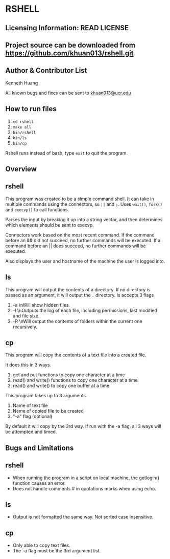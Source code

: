 RSHELL
====

Licensing Information: READ LICENSE
---
Project source can be downloaded from https://github.com/khuan013/rshell.git
---

Author & Contributor List
----------

Kenneth Huang

All known bugs and fixes can be sent to khuan013@ucr.edu

How to run files
---------------
1. `cd rshell`
2. `make all`
3. `bin/rshell`
4. `bin/ls`
5. `bin/cp`


Rshell runs instead of bash, type `exit` to quit the program.

Overview
------------

rshell
------

This program was created to be a simple command shell.
It can take in multiple commands using the connectors, `&&` `||` and `;`.
Uses `wait()`, `fork()` and  `execvp()` to call functions.

Parses the input by breaking it up into a string vector, and then determines
which elements should be sent to execvp.

Connectors work based on the most recent command. If the command before an &&
did not succeed, no further commands will be executed. If a command before an
|| does succeed, no further commands will be executed.

Also displays the user and hostname of the machine the user is logged into.

ls
-----

This program will output the contents of a directory. If no directory
is passed as an argument, it will output the `.` directory.
ls accepts 3 flags
1. -a \nWill show hidden files.
2. -l \nOutputs the log of each file, including permissions, last modified and file size.
3. -R \nWill output the contents of folders within the current one recursively.

cp
-----

This program will copy the contents of a text file into a created file.

It does this in 3 ways.
1. get and put functions to copy one character at a time
2. read() and write() functions to copy one character at a time
3. read() and write() to copy one buffer at a time.

This program takes up to 3 arguments.
1. Name of text file
2. Name of copied file to be created
3. "-a" flag (optional)

By default it will copy by the 3rd way. If run with the -a flag, all 3
ways will be attempted and timed.

Bugs and Limitations
----------

rshell
---
* When running the program in a script on local machine,
the getlogin() function causes an error.
* Does not handle comments # in quotations marks when using echo.

ls
---
* Output is not formatted the same way. Not sorted case insensitive.

cp
---
* Only able to copy text files.
* The -a flag must be the 3rd argument list.
